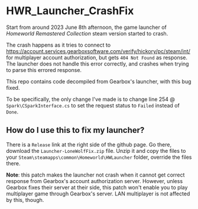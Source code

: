 # HWR_Launcher_CrashFix

Start from around 2023 June 8th afternoon, the game launcher of *Homeworld Remastered Collection* steam version started to crash.

The crash happens as it tries to connect to https://account.services.gearboxsoftware.com/verify/hickory/pc/steam/int/ for multiplayer account authorization, but gets `404 Not Found` as response. The launcher does not handle this error correctly, and crashes when trying to parse this errored response.

This repo contains code decompiled from Gearbox's launcher, with this bug fixed.

To be specifically, the only change I've made is to change line 254 @ `Spark\CSparkInterface.cs` to set the request status to `Failed` instead of `Done`.

## How do I use this to fix my launcher?

There is a `Release` link at the right side of the github page. Go there, download the `Launcher-LoneWolfFix.zip` file. Unzip it and copy the files to your `Steam\steamapps\common\Homeworld\HWLauncher` folder, override the files there.

**Note**: this patch makes the launcher not crash when it cannot get correct response from Gearbox's account authorization server. However, unless Gearbox fixes their server at their side, this patch won't enable you to play multiplayer game through Gearbox's server. LAN multiplayer is not affected by this, though.
